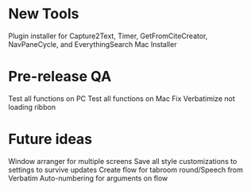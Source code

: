 # New Tools
Plugin installer for Capture2Text, Timer, GetFromCiteCreator, NavPaneCycle, and EverythingSearch
Mac Installer

# Pre-release QA
Test all functions on PC
Test all functions on Mac
Fix Verbatimize not loading ribbon
	
# Future ideas
Window arranger for multiple screens
Save all style customizations to settings to survive updates
Create flow for tabroom round/Speech from Verbatim
Auto-numbering for arguments on flow
